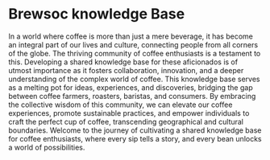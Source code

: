 # Brewsoc knowledge Base
In a world where coffee is more than just a mere beverage, it has become an integral part of our lives and culture, connecting people from all corners of the globe. The thriving community of coffee enthusiasts is a testament to this. Developing a shared knowledge base for these aficionados is of utmost importance as it fosters collaboration, innovation, and a deeper understanding of the complex world of coffee. This knowledge base serves as a melting pot for ideas, experiences, and discoveries, bridging the gap between coffee farmers, roasters, baristas, and consumers. By embracing the collective wisdom of this community, we can elevate our coffee experiences, promote sustainable practices, and empower individuals to craft the perfect cup of coffee, transcending geographical and cultural boundaries. Welcome to the journey of cultivating a shared knowledge base for coffee enthusiasts, where every sip tells a story, and every bean unlocks a world of possibilities.
